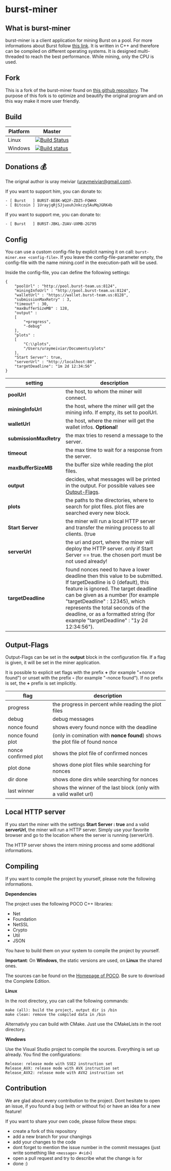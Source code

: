 burst-miner
===========

## What is burst-miner

burst-miner is a client application for mining Burst on a pool. For more informations about Burst follow [this link](https://www.burst-team.us/).
It is written in C++ and therefore can be compiled on different operating systems.
It is designed multi-threaded to reach the best performance. While mining, only the CPU is used.

## Fork

This is a fork of the burst-miner found on [this github repository](https://github.com/uraymeiviar/burst-miner).
The purpose of this fork is to optimize and beautify the original program and on this way make it more user friendly.

## Build

| Platform | Master |
| -------- | ------ |
|   Linux   | [![Build Status](https://travis-ci.org/Creepsky/burst-miner.svg?branch=master)](https://travis-ci.org/Creepsky/burst-miner) |
|   Windows   | [![Build status](https://ci.appveyor.com/api/projects/status/f78q7xbf4lh6q491/branch/master?svg=true)](https://ci.appveyor.com/project/Creepsky75522/burst-miner/branch/master) |

## Donations :moneybag:

The orignal author is uray meiviar (uraymeiviar@gmail.com).

If you want to support him, you can donate to:

```
- [ Burst   ] BURST-8E8K-WQ2F-ZDZ5-FQWHX
- [ Bitcoin ] 1UrayjqRjSJjuouhJnkczy5AuMqJGRK4b
```

If you want to support me, you can donate to:

```
- [ Burst   ] BURST-JBKL-ZUAV-UXMB-2G795
```

## Config

You can use a custom config-file by explicit naming it on call: ```burst-miner.exe <config-file>```.
If you leave the config-file-parameter empty, the config-file with the name mining.conf in the execution-path will be used.

Inside the config-file, you can define the following settings:

```
{
    "poolUrl" : "http://pool.burst-team.us:8124",
    "miningInfoUrl" : "http://pool.burst-team.us:8124",
    "walletUrl" : "https://wallet.burst-team.us:8128",
    "submissionMaxRetry" : 3,
    "timeout" : 30,
    "maxBufferSizeMB" : 128,
    "output" :
    [
		"+progress",
		"-debug"
    ],
    "plots" : 
    [
        "C:\\plots",
        "/Users/uraymeiviar/Documents/plots"
    ],
    "Start Server": true,
    "serverUrl" : "http://localhost:80",
    "targetDeadline": "1m 2d 12:34:56"
}
```

|  setting  |  description  |
| --------- | ------------- |
| **poolUrl** | the host, to whom the miner will connect. |
| **miningInfoUrl** | the host, where the miner will get the mining info. If empty, its set to poolUrl. |
| **walletUrl** | the host, where the miner will get the wallet infos. **Optional**! |
| **submissionMaxRetry** | the max tries to resend a message to the server. |
| **timeout** | the max time to wait for a response from the server. |
| **maxBufferSizeMB** | the buffer size while reading the plot files. |
| **output** | decides, what messages will be printed in the output. For possible values see [Output-Flags](#output-flags).  |
| **plots** | the paths to the directories, where to search for plot files. plot files are searched every new block. |
| **Start Server** | the miner will run a local HTTP server and transfer the mining process to all clients. (true|false) |
| **serverUrl** | the uri and port, where the miner will deploy the HTTP server. only if Start Server == true. the chosen port must be not used already! |
| **targetDeadline** | found nonces need to have a lower deadline then this value to be submitted. If targetDeadline is 0 (default), this feature is ignored. The target deadline can be given as a number (for example "targetDeadline" : 12345), which represents the total seconds of the deadline, or as a formatted string (for example "targetDeadline" : "1y 2d 12:34:56"). |

## Output-Flags

Output-Flags can be set in the **output** block in the configuration file.
If a flag is given, it will be set in the miner application.

It is possible to explicit set flags with the prefix **+** (for example "+nonce found") or unset with the prefix **-** (for example "-nonce found").
If no prefix is set, the **+** prefix is set implicitly.

| flag | description |
| ---- | ----------- |
| progress | the progress in percent while reading the plot files |
| debug | debug messages |
| nonce found | shows every found nonce with the deadline |
| nonce found plot | (only in comination with **nonce found**) shows the plot file of found nonce |
| nonce confirmed plot | shows the plot file of confirmed nonces |
| plot done | shows done plot files while searching for nonces |
| dir done | shows done dirs while searching for nonces |
| last winner | shows the winner of the last block (only with a valid wallet url) |

## Local HTTP server

If you start the miner with the settings **Start Server : true** and a valid **serverUrl**, the miner will run a HTTP server.
Simply use your favorite browser and go to the location where the server is running (serverUrl).

The HTTP server shows the intern mining process and some additional informations.

## Compiling

If you want to compile the project by yourself, please note the following informations.

**Dependencies**

The project uses the following POCO C++ libraries:
- Net
- Foundation
- NetSSL
- Crypto
- Util
- JSON

You have to build them on your system to compile the project by yourself.

**Important**: On **Windows**, the static versions are used, on **Linux** the shared ones.

The sources can be found on the [Homepage of POCO](https://pocoproject.org/download/index.html).
Be sure to download the Complete Edition.

**Linux**

In the root directory, you can call the following commands:

```
make (all): build the project, output dir is /bin
make clean: remove the compiled data in /bin
```

Alternativly you can build with CMake. Just use the CMakeLists in the root directory.

**Windows**

Use the Visual Studio project to compile the sources. Everything is set up already.
You find the configurations:

```
Release: release mode with SSE2 instruction set
Release_AVX: release mode with AVX instruction set
Release_AVX2: release mode with AVX2 instruction set
```

## Contribution

We are glad about every contribution to the project. Dont hesitate to open an issue, if you found a bug (with or without fix) or have an idea for a new feature!

If you want to share your own code, please follow these steps:
- create a fork of this repository
- add a new branch for your changings
- add your changes to the code
- dont forget to mention the issue number in the commit messages (just write something like ```<message> #<id>```)
- open a pull request and try to describe what the change is for
- done :)


